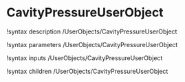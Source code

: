 <!-- MOOSE Documentation Stub: Remove this when content is added. -->

# CavityPressureUserObject
!syntax description /UserObjects/CavityPressureUserObject

!syntax parameters /UserObjects/CavityPressureUserObject

!syntax inputs /UserObjects/CavityPressureUserObject

!syntax children /UserObjects/CavityPressureUserObject
